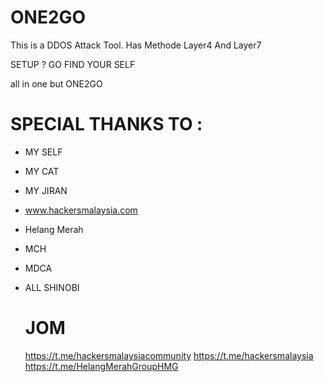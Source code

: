 # ONE2GO

This is a DDOS Attack Tool. Has Methode Layer4 And Layer7

SETUP ?
GO FIND YOUR SELF

all in one but ONE2GO

# SPECIAL THANKS TO :

* MY SELF 
* MY CAT 
* MY JIRAN
* www.hackersmalaysia.com
* Helang Merah
* MCH
* MDCA
* ALL SHINOBI

  # JOM

  https://t.me/hackersmalaysiacommunity
  https://t.me/hackersmalaysia
  https://t.me/HelangMerahGroupHMG
  

